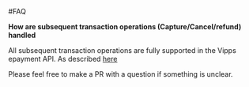 #FAQ

**How are subsequent transaction operations (Capture/Cancel/refund) handled**

All subsequent transaction operations are fully supported in the Vipps epayment API. As described [here](https://github.com/vippsas/vipps-epayment-api)

Please feel free to make a PR with a question if something is unclear.